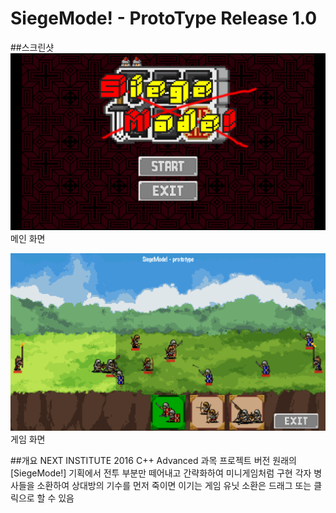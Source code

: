 # SiegeMode! - ProtoType Release 1.0

##스크린샷
![image](/Screenshot1.png)
메인 화면

![image](/Screenshot2.png)
게임 화면

##개요
    NEXT INSTITUTE 2016 C++ Advanced 과목 프로젝트 버전
    원래의 [SiegeMode!] 기획에서 전투 부분만 떼어내고 간략화하여 미니게임처럼 구현
    각자 병사들을 소환하여 상대방의 기수를 먼저 죽이면 이기는 게임
    유닛 소환은 드래그 또는 클릭으로 할 수 있음